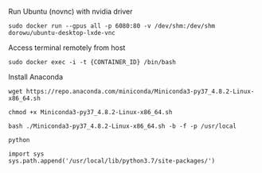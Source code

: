 Run Ubuntu (novnc) with nvidia driver

```
sudo docker run --gpus all -p 6080:80 -v /dev/shm:/dev/shm dorowu/ubuntu-desktop-lxde-vnc
```
Access terminal remotely from host

```
sudo docker exec -i -t {CONTAINER_ID} /bin/bash
```

Install Anaconda

```
wget https://repo.anaconda.com/miniconda/Miniconda3-py37_4.8.2-Linux-x86_64.sh
```

```
chmod +x Miniconda3-py37_4.8.2-Linux-x86_64.sh
```

```
bash ./Miniconda3-py37_4.8.2-Linux-x86_64.sh -b -f -p /usr/local
```

```
python

import sys
sys.path.append('/usr/local/lib/python3.7/site-packages/')
```

